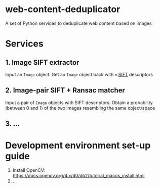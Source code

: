 # web-content-deduplicator
A set of Python services to deduplicate web content based on images

# Services

## 1. Image SIFT extractor

Input an `Image` object. Get an `Image` object back with `n` [SIFT](https://en.wikipedia.org/wiki/Scale-invariant_feature_transform) descriptors

## 2. Image-pair SIFT + Ransac matcher

Input a pair of `Image` objects with SIFT descriptors. Obtain a probability (between 0 and 1) of the two images resembling the same object/space

## 3. ...

# Development environment set-up guide

1. Install OpenCV: https://docs.opencv.org/4.x/d0/db2/tutorial_macos_install.html
2. ...
